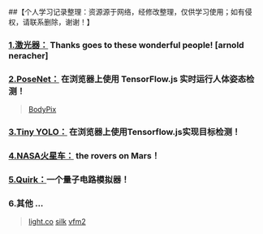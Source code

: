 <br>
##【个人学习记录整理：资源源于网络，经修改整理，仅供学习使用；如有侵权，请联系删除，谢谢！】

### [1.激光器：](https://qumoptly.github.io/laser/) Thanks goes to these wonderful people! [arnold neracher]
### [2.PoseNet：](https://qumoptly.github.io/posenet/) 在浏览器上使用 TensorFlow.js 实时运行人体姿态检测！ 

>[BodyPix](https://qumoptly.github.io/body-pix/) 

### [3.Tiny YOLO：](https://qumoptly.github.io/tfjs-yolo-tiny/) 在浏览器上使用Tensorflow.js实现目标检测！ 
### [4.NASA火星车：](https://github.com/nasa-jpl/open-source-rover) the rovers on Mars！ 
### [5.Quirk：](https://qumoptly.github.io/quirk/)一个量子电路模拟器！
### 6.其他 ... 

>[light.co](https://qumoptly.github.io/light.co/)
>[silk](https://qumoptly.github.io/silk/)
>[vfm2](https://qumoptly.github.io/vfm2)